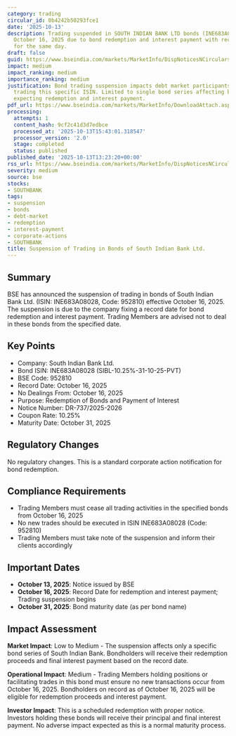 ```yaml
---
category: trading
circular_id: 0b4242b50293fce1
date: '2025-10-13'
description: Trading suspended in SOUTH INDIAN BANK LTD bonds (INE683A08028) from
  October 16, 2025 due to bond redemption and interest payment with record date set
  for the same day.
draft: false
guid: https://www.bseindia.com/markets/MarketInfo/DispNoticesNCirculars.aspx?Noticeid={68800552-DE1D-46FC-9E1B-469758F3F474}&noticeno=20251013-25&dt=10/13/2025&icount=25&totcount=62&flag=0
impact: medium
impact_ranking: medium
importance_ranking: medium
justification: Bond trading suspension impacts debt market participants holding or
  trading this specific ISIN. Limited to single bond series affecting bondholders
  expecting redemption and interest payment.
pdf_url: https://www.bseindia.com/markets/MarketInfo/DownloadAttach.aspx?id=20251013-25&attachedId=
processing:
  attempts: 1
  content_hash: 9cf2c41d3d7edbce
  processed_at: '2025-10-13T15:43:01.318547'
  processor_version: '2.0'
  stage: completed
  status: published
published_date: '2025-10-13T13:23:20+00:00'
rss_url: https://www.bseindia.com/markets/MarketInfo/DispNoticesNCirculars.aspx?Noticeid={68800552-DE1D-46FC-9E1B-469758F3F474}&noticeno=20251013-25&dt=10/13/2025&icount=25&totcount=62&flag=0
severity: medium
source: bse
stocks:
- SOUTHBANK
tags:
- suspension
- bonds
- debt-market
- redemption
- interest-payment
- corporate-actions
- SOUTHBANK
title: Suspension of Trading in Bonds of South Indian Bank Ltd.
---
```


## Summary

BSE has announced the suspension of trading in bonds of South Indian Bank Ltd. (ISIN: INE683A08028, Code: 952810) effective October 16, 2025. The suspension is due to the company fixing a record date for bond redemption and interest payment. Trading Members are advised not to deal in these bonds from the specified date.

## Key Points

- Company: South Indian Bank Ltd.
- Bond ISIN: INE683A08028 (SIBL-10.25%-31-10-25-PVT)
- BSE Code: 952810
- Record Date: October 16, 2025
- No Dealings From: October 16, 2025
- Purpose: Redemption of Bonds and Payment of Interest
- Notice Number: DR-737/2025-2026
- Coupon Rate: 10.25%
- Maturity Date: October 31, 2025

## Regulatory Changes

No regulatory changes. This is a standard corporate action notification for bond redemption.

## Compliance Requirements

- Trading Members must cease all trading activities in the specified bonds from October 16, 2025
- No new trades should be executed in ISIN INE683A08028 (Code: 952810)
- Trading Members must take note of the suspension and inform their clients accordingly

## Important Dates

- **October 13, 2025**: Notice issued by BSE
- **October 16, 2025**: Record Date for redemption and interest payment; Trading suspension begins
- **October 31, 2025**: Bond maturity date (as per bond name)

## Impact Assessment

**Market Impact**: Low to Medium - The suspension affects only a specific bond series of South Indian Bank. Bondholders will receive their redemption proceeds and final interest payment based on the record date.

**Operational Impact**: Medium - Trading Members holding positions or facilitating trades in this bond must ensure no new transactions occur from October 16, 2025. Bondholders on record as of October 16, 2025 will be eligible for redemption proceeds and interest payment.

**Investor Impact**: This is a scheduled redemption with proper notice. Investors holding these bonds will receive their principal and final interest payment. No adverse impact expected as this is a normal maturity process.